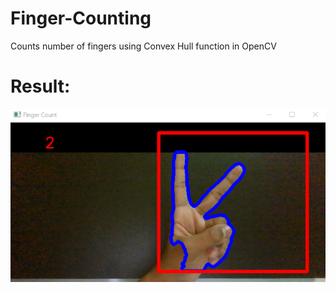 # Finger-Counting
Counts number of fingers using Convex Hull function in OpenCV
 
# Result:
![Resulting Image](https://github.com/goyalmayank522/Finger-Counting/blob/master/res.PNG)
